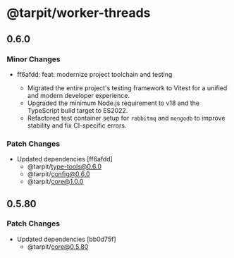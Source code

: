 # @tarpit/worker-threads

## 0.6.0

### Minor Changes

- ff6afdd: feat: modernize project toolchain and testing

  - Migrated the entire project's testing framework to Vitest for a unified and modern developer experience.
  - Upgraded the minimum Node.js requirement to v18 and the TypeScript build target to ES2022.
  - Refactored test container setup for `rabbitmq` and `mongodb` to improve stability and fix CI-specific errors.

### Patch Changes

- Updated dependencies [ff6afdd]
  - @tarpit/type-tools@0.6.0
  - @tarpit/config@0.6.0
  - @tarpit/core@1.0.0

## 0.5.80

### Patch Changes

- Updated dependencies [bb0d75f]
  - @tarpit/core@0.5.80
